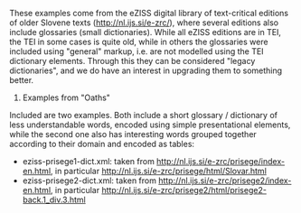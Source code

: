 These examples come from the eZISS digital library of text-critical
editions of older Slovene texts (http://nl.ijs.si/e-zrc/), where
several editions also include glossaries (small dictionaries). While
all eZISS editions are in TEI, the TEI in some cases is quite old,
while in others the glossaries were included using "general" markup,
i.e. are not modelled using the TEI dictionary elements. Through this
they can be considered "legacy dictionaries", and we do have an
interest in upgrading them to something better.

1. Examples from "Oaths"

Included are two examples. Both include a short glossary / dictionary
of less understandable words, encoded using simple presentational
elements, while the second one also has interesting words grouped
together according to their domain and encoded as tables:

- eziss-prisege1-dict.xml: taken from http://nl.ijs.si/e-zrc/prisege/index-en.html, in particular http://nl.ijs.si/e-zrc/prisege/html/Slovar.html
- eziss-prisege2-dict.xml: taken from http://nl.ijs.si/e-zrc/prisege2/index-en.html, in particular http://nl.ijs.si/e-zrc/prisege2/html/prisege2-back.1_div.3.html
